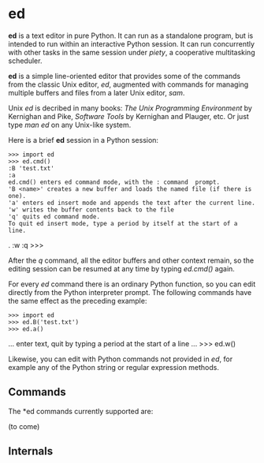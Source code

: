
ed
==

**ed** is a text editor in pure Python.  It can run as a standalone
program, but is intended to run within an interactive Python session.
It can run concurrently with other tasks in the same session under *piety*, 
a cooperative multitasking scheduler.

**ed** is a simple line-oriented editor that provides some of the
commands from the classic Unix editor, *ed*, augmented with commands
for managing multiple buffers and files from a later Unix editor, *sam*.

Unix *ed* is decribed in many books: *The Unix Programming
Environment* by Kernighan and Pike, *Software Tools* by Kernighan and
Plauger, etc.  Or just type *man ed* on any Unix-like system.

Here is a brief **ed** session in a Python session:

    >>> import ed  
    >>> ed.cmd() 
    :B 'test.txt'
    :a
    ed.cmd() enters ed command mode, with the : command  prompt.
    'B <name>' creates a new buffer and loads the named file (if there is one).
    'a' enters ed insert mode and appends the text after the current line.
    'w' writes the buffer contents back to the file
    'q' quits ed command mode.
    To quit ed insert mode, type a period by itself at the start of a line.
 .
    :w
    :q
    >>>

After the *q* command, all the editor buffers and other context
remain, so the editing session can be resumed at any time by typing
*ed.cmd()* again.

For every *ed* command there is an ordinary Python function, so you
can edit directly from the Python interpreter prompt.  The following
commands have the same effect as the preceding example:

    >>> import ed
    >>> ed.B('test.txt')
    >>> ed.a()
 ... enter text, quit by typing a period at the start of a line ...
    >>> ed.w()

Likewise, you can edit with Python commands not provided in *ed*, for
example any of the Python string or regular expression methods.

Commands
--------

The *ed commands currently supported are:

(to come)

Internals
---------
